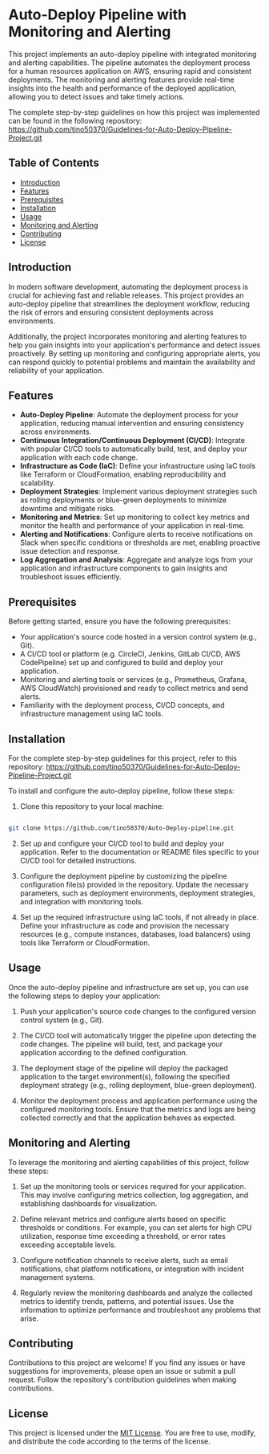 # Auto-Deploy Pipeline with Monitoring and Alerting

This project implements an auto-deploy pipeline with integrated monitoring and alerting capabilities. The pipeline automates the deployment process for a human resources application on AWS, ensuring rapid and consistent deployments. The monitoring and alerting features provide real-time insights into the health and performance of the deployed application, allowing you to detect issues and take timely actions.

The complete step-by-step guidelines on how this project was implemented can be found in the following repository: https://github.com/tino50370/Guidelines-for-Auto-Deploy-Pipeline-Project.git

## Table of Contents

- [Introduction](#introduction)
- [Features](#features)
- [Prerequisites](#prerequisites)
- [Installation](#installation)
- [Usage](#usage)
- [Monitoring and Alerting](#monitoring-and-alerting)
- [Contributing](#contributing)
- [License](#license)

## Introduction

In modern software development, automating the deployment process is crucial for achieving fast and reliable releases. This project provides an auto-deploy pipeline that streamlines the deployment workflow, reducing the risk of errors and ensuring consistent deployments across environments.

Additionally, the project incorporates monitoring and alerting features to help you gain insights into your application's performance and detect issues proactively. By setting up monitoring and configuring appropriate alerts, you can respond quickly to potential problems and maintain the availability and reliability of your application.

## Features

- **Auto-Deploy Pipeline**: Automate the deployment process for your application, reducing manual intervention and ensuring consistency across environments.
- **Continuous Integration/Continuous Deployment (CI/CD)**: Integrate with popular CI/CD tools to automatically build, test, and deploy your application with each code change.
- **Infrastructure as Code (IaC)**: Define your infrastructure using IaC tools like Terraform or CloudFormation, enabling reproducibility and scalability.
- **Deployment Strategies**: Implement various deployment strategies such as rolling deployments or blue-green deployments to minimize downtime and mitigate risks.
- **Monitoring and Metrics**: Set up monitoring to collect key metrics and monitor the health and performance of your application in real-time.
- **Alerting and Notifications**: Configure alerts to receive notifications on Slack when specific conditions or thresholds are met, enabling proactive issue detection and response.
- **Log Aggregation and Analysis**: Aggregate and analyze logs from your application and infrastructure components to gain insights and troubleshoot issues efficiently.

## Prerequisites

Before getting started, ensure you have the following prerequisites:

- Your application's source code hosted in a version control system (e.g., Git).
- A CI/CD tool or platform (e.g. CircleCI, Jenkins, GitLab CI/CD, AWS CodePipeline) set up and configured to build and deploy your application.
- Monitoring and alerting tools or services (e.g., Prometheus, Grafana, AWS CloudWatch) provisioned and ready to collect metrics and send alerts.
- Familiarity with the deployment process, CI/CD concepts, and infrastructure management using IaC tools.

## Installation

For the complete step-by-step guidelines for this project, refer to this repository: https://github.com/tino50370/Guidelines-for-Auto-Deploy-Pipeline-Project.git

To install and configure the auto-deploy pipeline, follow these steps:

1. Clone this repository to your local machine:

```bash

git clone https://github.com/tino50370/Auto-Deploy-pipeline.git

```

2. Set up and configure your CI/CD tool to build and deploy your application. Refer to the documentation or README files specific to your CI/CD tool for detailed instructions.

3. Configure the deployment pipeline by customizing the pipeline configuration file(s) provided in the repository. Update the necessary parameters, such as deployment environments, deployment strategies, and integration with monitoring tools.

4. Set up the required infrastructure using IaC tools, if not already in place. Define your infrastructure as code and provision the necessary resources (e.g., compute instances, databases, load balancers) using tools like Terraform or CloudFormation.

## Usage

Once the auto-deploy pipeline and infrastructure are set up, you can use the following steps to deploy your application:

1. Push your application's source code changes to the configured version control system (e.g., Git).

2. The CI/CD tool will automatically trigger the pipeline upon detecting the code changes. The pipeline will build, test, and package your application according to the defined configuration.

3. The deployment stage of the pipeline will deploy the packaged application to the target environment(s), following the specified deployment strategy (e.g., rolling deployment, blue-green deployment).

4. Monitor the deployment process and application performance using the configured monitoring tools. Ensure that the metrics and logs are being collected correctly and that the application behaves as expected.

## Monitoring and Alerting

To leverage the monitoring and alerting capabilities of this project, follow these steps:

1. Set up the monitoring tools or services required for your application. This may involve configuring metrics collection, log aggregation, and establishing dashboards for visualization.

2. Define relevant metrics and configure alerts based on specific thresholds or conditions. For example, you can set alerts for high CPU utilization, response time exceeding a threshold, or error rates exceeding acceptable levels.

3. Configure notification channels to receive alerts, such as email notifications, chat platform notifications, or integration with incident management systems.

4. Regularly review the monitoring dashboards and analyze the collected metrics to identify trends, patterns, and potential issues. Use the information to optimize performance and troubleshoot any problems that arise.

## Contributing

Contributions to this project are welcome! If you find any issues or have suggestions for improvements, please open an issue or submit a pull request. Follow the repository's contribution guidelines when making contributions.

## License

This project is licensed under the [MIT License](LICENSE). You are free to use, modify, and distribute the code according to the terms of the license.
